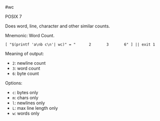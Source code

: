 #wc

POSIX 7

Does word, line, character and other similar counts.

Mnemonic: Word Count.

    [ "$(printf 'a\nb c\n'| wc)" = "      2       3       6" ] || exit 1

Meaning of output:

- `2`: newline count
- `3`: word count
- `6`: byte count

Options:

- `c`: bytes only
- `m`: chars only
- `l`: newlines only
- `L`: max line length only
- `w`: words only
